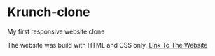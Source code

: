 # Krunch-clone
My first responsive website clone

The website was build with HTML and CSS only.
[Link To The Website](https://krunch-clone-1d6e2.netlify.app/)

